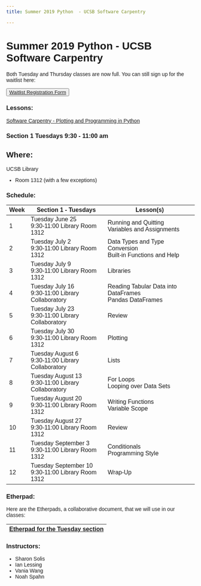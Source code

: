 ```yaml
---
title: Summer 2019 Python  - UCSB Software Carpentry

---
```

<style> body {font-family: sans-serif;}</style>
<link rel="stylesheet" href="https://stackpath.bootstrapcdn.com/bootstrap/4.3.1/css/bootstrap.min.css" integrity="sha384-ggOyR0iXCbMQv3Xipma34MD+dH/1fQ784/j6cY/iJTQUOhcWr7x9JvoRxT2MZw1T" crossorigin="anonymous">
<div class="container">

# Summer 2019 Python  - UCSB Software Carpentry
Both Tuesday and Thursday classes are now full. You can still sign up for the waitlist here:

<button>[Waitlist Registration Form](https://docs.google.com/forms/d/e/1FAIpQLSeefc5qKvOl-DmUqTR9I5WQkU1_rtvGlXX_3SfAUmIUTNyzQQ/viewform?usp=sf_link)</button>

### Lessons:

   [Software Carpentry - Plotting and Programming in Python](https://swcarpentry.github.io/python-novice-gapminder/)

### Section 1  Tuesdays 9:30 - 11:00 am

## Where:

UCSB Library

  - Room 1312 (with a few exceptions)


### Schedule:

| Week | Section 1  - Tuesdays                                      | Lesson(s)                                                      |
| ---- | ---------------------------------------------------------- | ---------------------------------------------------------------|
| 1    | Tuesday    June   25 <br> 9:30-11:00 Library Room 1312     | Running and Quitting <br> Variables and Assignments            |
| 2    | Tuesday    July   2  <br> 9:30-11:00 Library Room 1312     | Data Types and Type Conversion <br> Built-in Functions and Help|
| 3    | Tuesday    July   9  <br> 9:30-11:00 Library Room 1312     | Libraries                                                      |
| 4    | Tuesday    July   16 <br> 9:30-11:00 Library Collaboratory | Reading Tabular Data into DataFrames <br> Pandas DataFrames    |
| 5    | Tuesday    July   23 <br> 9:30-11:00 Library Collaboratory | Review                                                         |
| 6    | Tuesday    July   30 <br> 9:30-11:00 Library Room 1312     | Plotting                                                       |
| 7    | Tuesday    August 6  <br> 9:30-11:00 Library Collaboratory | Lists                                                          |
| 8    | Tuesday    August 13 <br> 9:30-11:00 Library Collaboratory | For Loops <br> Looping over Data Sets                          |
| 9    | Tuesday    August 20 <br> 9:30-11:00 Library Room 1312     | Writing Functions <br> Variable Scope                          |
| 10   | Tuesday    August 27 <br> 9:30-11:00 Library Room 1312     | Review                                                         |
| 11   | Tuesday September 3  <br> 9:30-11:00 Library Room 1312     | Conditionals <br> Programming Style                            |
| 12   | Tuesday September 10 <br> 9:30-11:00 Library Room 1312     | Wrap-Up                                                        |

### Etherpad:

Here are the Etherpads, a collaborative document, that we will use in our classes:

| [Etherpad for the Tuesday section](https://pad.carpentries.org/ucsb-summer19-python-tues) |
| ---- | 


### Instructors:

  - Sharon Solis
  - Ian Lessing
  - Vania Wang
  - Noah Spahn



</div>
